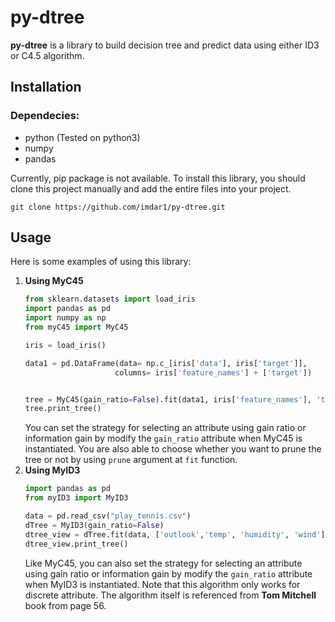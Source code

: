 py-dtree
======
**py-dtree** is a library to build decision tree and predict data using either ID3 or C4.5 algorithm.

Installation
------
### Dependecies:
- python (Tested on python3)
- numpy
- pandas

Currently, pip package is not available. To install this library, you should clone this project manually and add the entire files into your project.
```
git clone https://github.com/imdar1/py-dtree.git
```
Usage
------
Here is some examples of using this library:
1. **Using MyC45**
    ```python
    from sklearn.datasets import load_iris
    import pandas as pd
    import numpy as np
    from myC45 import MyC45

    iris = load_iris()

    data1 = pd.DataFrame(data= np.c_[iris['data'], iris['target']],
                        columns= iris['feature_names'] + ['target'])

    
    tree = MyC45(gain_ratio=False).fit(data1, iris['feature_names'], 'target', prune=False)
    tree.print_tree()
    ```
    You can set the strategy for selecting an attribute using gain ratio or information gain by modify the `gain_ratio` attribute when MyC45 is instantiated. You are also able to choose whether you want to prune the tree or not by using `prune` argument at `fit` function. 
2. **Using MyID3**
    ```python
    import pandas as pd
    from myID3 import MyID3

    data = pd.read_csv("play_tennis.csv")
    dTree = MyID3(gain_ratio=False)
    dtree_view = dTree.fit(data, ['outlook','temp', 'humidity', 'wind'], 'play')
    dtree_view.print_tree()
    ```
    Like MyC45, you can also set the strategy for selecting an attribute using gain ratio or information gain by modify the `gain_ratio` attribute when MyID3 is instantiated. Note that this algorithm only works for discrete attribute. The algorithm itself is referenced from **Tom Mitchell** book from page 56.

